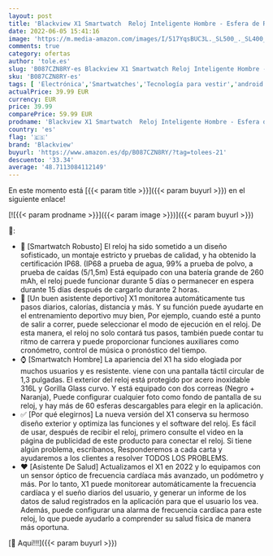 ```yaml
---
layout: post
title: 'Blackview X1 Smartwatch  Reloj Inteligente Hombre - Esfera de Reloj de DIY  Reloj Deportivo Hombre Pulsometro  Pulsera Actividad Inteligente  Smartwatch Hombre para Android e iOS  Versión Mejorada '
date: 2022-06-05 15:41:16
image: 'https://m.media-amazon.com/images/I/517YqsBUC3L._SL500_._SL400_.jpg'
comments: true
category: ofertas
author: 'tole.es'
slug: 'B087CZN8RY-es Blackview X1 Smartwatch Reloj Inteligente Hombre - Esfera...'
sku: 'B087CZN8RY-es'
tags: [ 'Electrónica','Smartwatches','Tecnología para vestir','android','blackview','🇪🇸', ]
actualPrice: 39.99 EUR
currency: EUR
price: 39.99
comparePrice: 59.99 EUR
prodname: 'Blackview X1 Smartwatch  Reloj Inteligente Hombre - Esfera de Reloj de DIY  Reloj Deportivo Hombre Pulsometro  Pulsera Actividad Inteligente  Smartwatch Hombre para Android e iOS  Versión Mejorada '
country: 'es'
flag: '🇪🇸'
brand: 'Blackview'
buyurl: 'https://www.amazon.es/dp/B087CZN8RY/?tag=tolees-21'
descuento: '33.34'
average: '48.7113084112149'
---
```


En este momento está [{{< param title >}}]({{< param buyurl >}}) en el siguiente enlace!

[![{{< param prodname >}}]({{< param image >}})]({{< param buyurl >}})

🔎:

- 💎 [Smartwatch Robusto] El reloj ha sido sometido a un diseño sofisticado, un montaje estricto y pruebas de calidad, y ha obtenido la certificación IP68. (IP68 a prueba de agua, 99% a prueba de polvo, a prueba de caídas (5/1,5m) Está equipado con una batería grande de 260 mAh, el reloj puede funcionar durante 5 días o permanecer en espera durante 15 días después de cargarlo durante 2 horas.
- 🏃 [Un buen asistente deportivo] X1 monitorea automáticamente tus pasos diarios, calorías, distancia y más. Y su función puede ayudarte en el entrenamiento deportivo muy bien, Por ejemplo, cuando esté a punto de salir a correr, puede seleccionar el modo de ejecución en el reloj. De esta manera, el reloj no solo contará tus pasos, también puede contar tu ritmo de carrera y puede proporcionar funciones auxiliares como cronómetro, control de música o pronóstico del tiempo.
- ⌚ [Smartwatch Hombre] La apariencia del X1 ha sido elogiada por muchos usuarios y es resistente. viene con una pantalla táctil circular de 1,3 pulgadas. El exterior del reloj está protegido por acero inoxidable 316L y Gorilla Glass curvo. Y está equipado con dos correas (Negro + Naranja), Puede configurar cualquier foto como fondo de pantalla de su reloj, y hay más de 60 esferas descargables para elegir en la aplicación.
- ✅ [Por qué elegirnos] La nueva versión del X1 conserva su hermoso diseño exterior y optimiza las funciones y el software del reloj. Es fácil de usar, después de recibir el reloj, primero consulte el video en la página de publicidad de este producto para conectar el reloj. Si tiene algún problema, escríbanos, Responderemos a cada carta y ayudaremos a los clientes a resolver TODOS LOS PROBLEMS.
- ❤️ [Asistente De Salud] Actualizamos el X1 en 2022 y lo equipamos con un sensor óptico de frecuencia cardíaca más avanzado, un podómetro y más. Por lo tanto, X1 puede monitorear automáticamente la frecuencia cardíaca y el sueño diarios del usuario, y generar un informe de los datos de salud registrados en la aplicación para que el usuario los vea. Además, puede configurar una alarma de frecuencia cardíaca para este reloj, lo que puede ayudarlo a comprender su salud física de manera más oportuna.

[🛒 Aquí!!!]({{< param buyurl >}})
